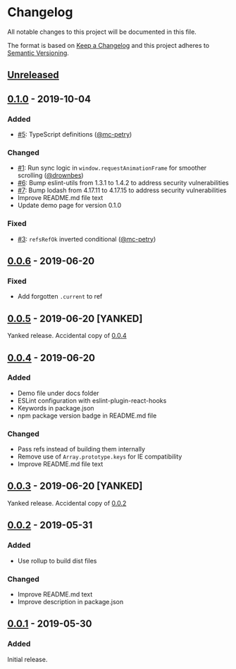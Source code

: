 # Changelog

All notable changes to this project will be documented in this file.

The format is based on [Keep a Changelog][kac] and this project adheres to
[Semantic Versioning][semver].

## [Unreleased]

## [0.1.0] - 2019-10-04

### Added

- [#5](https://github.com/agorf/react-use-sync-scroll/pull/5):
  TypeScript definitions
  ([@mc-petry][])

### Changed

- [#1](https://github.com/agorf/react-use-sync-scroll/pull/1):
  Run sync logic in `window.requestAnimationFrame` for smoother scrolling
  ([@drownbes][])
- [#6](https://github.com/agorf/react-use-sync-scroll/pull/6):
  Bump eslint-utils from 1.3.1 to 1.4.2 to address security vulnerabilities
- [#7](https://github.com/agorf/react-use-sync-scroll/pull/7):
  Bump lodash from 4.17.11 to 4.17.15 to address security vulnerabilities
- Improve README.md file text
- Update demo page for version 0.1.0

### Fixed

- [#3](https://github.com/agorf/react-use-sync-scroll/pull/3):
  `refsRefOk` inverted conditional
  ([@mc-petry][])

## [0.0.6] - 2019-06-20

### Fixed

- Add forgotten `.current` to ref

## [0.0.5] - 2019-06-20 [YANKED]

Yanked release. Accidental copy of [0.0.4][]

## [0.0.4] - 2019-06-20

### Added

- Demo file under docs folder
- ESLint configuration with eslint-plugin-react-hooks
- Keywords in package.json
- npm package version badge in README.md file

### Changed

- Pass refs instead of building them internally
- Remove use of `Array.prototype.keys` for IE compatibility
- Improve README.md file text

## [0.0.3] - 2019-06-20 [YANKED]

Yanked release. Accidental copy of [0.0.2][]

## [0.0.2] - 2019-05-31

### Added

- Use rollup to build dist files

### Changed

- Improve README.md text
- Improve description in package.json

## [0.0.1] - 2019-05-30

### Added

Initial release.

[Unreleased]: https://github.com/agorf/react-use-sync-scroll/compare/0.1.0...HEAD
[0.1.0]: https://github.com/agorf/react-use-sync-scroll/compare/0.0.6...0.1.0
[0.0.6]: https://github.com/agorf/react-use-sync-scroll/compare/0.0.5...0.0.6
[0.0.5]: https://github.com/agorf/react-use-sync-scroll/compare/0.0.4...0.0.5
[0.0.4]: https://github.com/agorf/react-use-sync-scroll/compare/0.0.3...0.0.4
[0.0.3]: https://github.com/agorf/react-use-sync-scroll/compare/0.0.2...0.0.3
[0.0.2]: https://github.com/agorf/react-use-sync-scroll/compare/0.0.1...0.0.2
[0.0.1]: https://github.com/agorf/react-use-sync-scroll/releases/tag/0.0.1

[kac]: https://keepachangelog.com/en/1.0.0/
[semver]: https://semver.org/spec/v2.0.0.html
[@drownbes]: https://github.com/drownbes
[@mc-petry]: https://github.com/mc-petry
